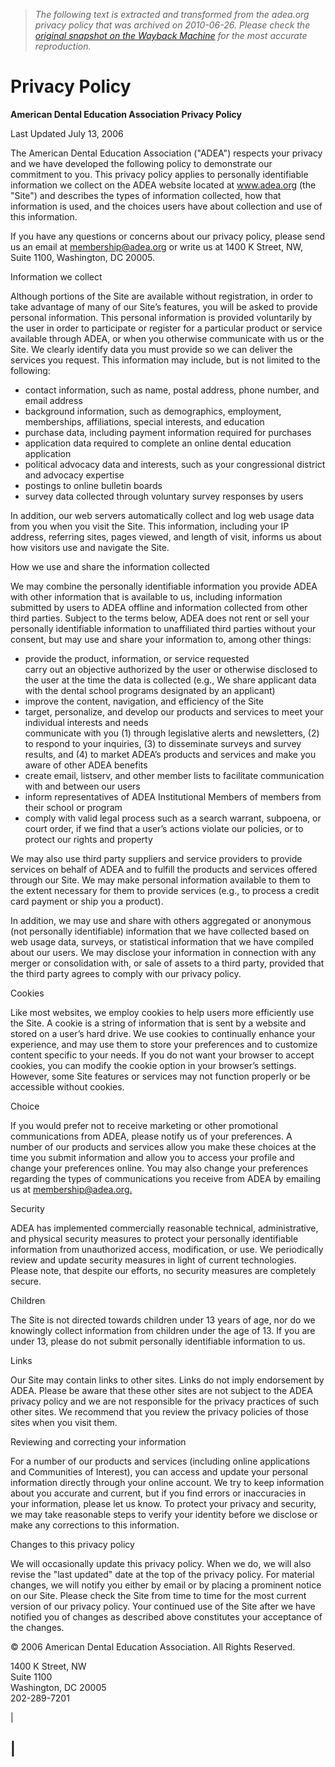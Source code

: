 > *The following text is extracted and transformed from the adea.org privacy policy that was archived on 2010-06-26. Please check the [original snapshot on the Wayback Machine](https://web.archive.org/web/20100626142420id_/http%3A//www.adea.org/about_adea/pages/privacy.aspx) for the most accurate reproduction.*

# Privacy Policy

**American Dental Education Association Privacy Policy**

Last Updated July 13, 2006 

The American Dental Education Association ("ADEA") respects your privacy and we have developed the following policy to demonstrate our commitment to you. This privacy policy applies to personally identifiable information we collect on the ADEA website located at www.adea.org (the "Site") and describes the types of information collected, how that information is used, and the choices users have about collection and use of this information. 

If you have any questions or concerns about our privacy policy, please send us an email at membership@adea.org or write us at 1400 K Street, NW, Suite 1100, Washington, DC 20005. 

Information we collect 

Although portions of the Site are available without registration, in order to take advantage of many of our Site’s features, you will be asked to provide personal information. This personal information is provided voluntarily by the user in order to participate or register for a particular product or service available through ADEA, or when you otherwise communicate with us or the Site. We clearly identify data you must provide so we can deliver the services you request. This information may include, but is not limited to the following: 

  * contact information, such as name, postal address, phone number, and email address 
  * background information, such as demographics, employment, memberships, affiliations, special interests, and education 
  * purchase data, including payment information required for purchases 
  * application data required to complete an online dental education application 
  * political advocacy data and interests, such as your congressional district and advocacy expertise 
  * postings to online bulletin boards 
  * survey data collected through voluntary survey responses by users 



In addition, our web servers automatically collect and log web usage data from you when you visit the Site. This information, including your IP address, referring sites, pages viewed, and length of visit, informs us about how visitors use and navigate the Site. 

How we use and share the information collected 

We may combine the personally identifiable information you provide ADEA with other information that is available to us, including information submitted by users to ADEA offline and information collected from other third parties. Subject to the terms below, ADEA does not rent or sell your personally identifiable information to unaffiliated third parties without your consent, but may use and share your information to, among other things: 

  * provide the product, information, or service requested   
carry out an objective authorized by the user or otherwise disclosed to the user at the time the data is collected (e.g., We share applicant data with the dental school programs designated by an applicant)
  * improve the content, navigation, and efficiency of the Site 
  * target, personalize, and develop our products and services to meet your individual interests and needs   
communicate with you (1) through legislative alerts and newsletters, (2) to respond to your inquiries, (3) to disseminate surveys and survey results, and (4) to market ADEA’s products and services and make you aware of other ADEA benefits 
  * create email, listserv, and other member lists to facilitate communication with and between our users 
  * inform representatives of ADEA Institutional Members of members from their school or program 
  * comply with valid legal process such as a search warrant, subpoena, or court order, if we find that a user’s actions violate our policies, or to protect our rights and property 



We may also use third party suppliers and service providers to provide services on behalf of ADEA and to fulfill the products and services offered through our Site. We may make personal information available to them to the extent necessary for them to provide services (e.g., to process a credit card payment or ship you a product). 

In addition, we may use and share with others aggregated or anonymous (not personally identifiable) information that we have collected based on web usage data, surveys, or statistical information that we have compiled about our users. We may disclose your information in connection with any merger or consolidation with, or sale of assets to a third party, provided that the third party agrees to comply with our privacy policy. 

Cookies 

Like most websites, we employ cookies to help users more efficiently use the Site. A cookie is a string of information that is sent by a website and stored on a user’s hard drive. We use cookies to continually enhance your experience, and may use them to store your preferences and to customize content specific to your needs. If you do not want your browser to accept cookies, you can modify the cookie option in your browser’s settings. However, some Site features or services may not function properly or be accessible without cookies. 

Choice 

If you would prefer not to receive marketing or other promotional communications from ADEA, please notify us of your preferences. A number of our products and services allow you make these choices at the time you submit information and allow you to access your profile and change your preferences online. You may also change your preferences regarding the types of communications you receive from ADEA by emailing us at [membership@adea.org. ](mailto:membership@adea.org.)

Security 

ADEA has implemented commercially reasonable technical, administrative, and physical security measures to protect your personally identifiable information from unauthorized access, modification, or use. We periodically review and update security measures in light of current technologies. Please note, that despite our efforts, no security measures are completely secure. 

Children 

The Site is not directed towards children under 13 years of age, nor do we knowingly collect information from children under the age of 13. If you are under 13, please do not submit personally identifiable information to us. 

Links 

Our Site may contain links to other sites. Links do not imply endorsement by ADEA. Please be aware that these other sites are not subject to the ADEA privacy policy and we are not responsible for the privacy practices of such other sites. We recommend that you review the privacy policies of those sites when you visit them. 

Reviewing and correcting your information 

For a number of our products and services (including online applications and Communities of Interest), you can access and update your personal information directly through your online account. We try to keep information about you accurate and current, but if you find errors or inaccuracies in your information, please let us know. To protect your privacy and security, we may take reasonable steps to verify your identity before we disclose or make any corrections to this information. 

Changes to this privacy policy 

We will occasionally update this privacy policy. When we do, we will also revise the "last updated" date at the top of the privacy policy. For material changes, we will notify you either by email or by placing a prominent notice on our Site. Please check the Site from time to time for the most current version of our privacy policy. Your continued use of the Site after we have notified you of changes as described above constitutes your acceptance of the changes. 

© 2006 American Dental Education Association. All Rights Reserved. 

1400 K Street, NW   
Suite 1100   
Washington, DC 20005   
202-289-7201   


| 

|   
---  
  
[](http://www.colgateprofessional.com/products/Colgate-Sensitive-Pro-Relief-Desensitizing-Paste/details)
